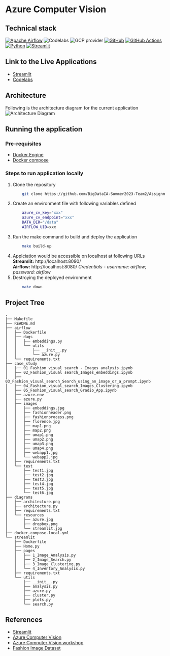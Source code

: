 # Azure Computer Vision

## Technical stack
[![Apache Airflow](https://img.shields.io/badge/Airflow-017CEE?style=for-the-badge&logo=Apache%20Airflow&logoColor=white)](https://airflow.apache.org/)
![Codelabs](https://img.shields.io/badge/Codelabs-violet?style=for-the-badge)
![GCP provider](https://img.shields.io/badge/GCP-orange?style=for-the-badge&logo=google-cloud&color=orange)
[![GitHub](https://img.shields.io/badge/GitHub-100000?style=for-the-badge&logo=github&logoColor=white)](https://github.com/)
[![GitHub Actions](https://img.shields.io/badge/Github%20Actions-282a2e?style=for-the-badge&logo=githubactions&logoColor=367cfe)](https://github.com/features/actions)
[![Python](https://img.shields.io/badge/Python-FFD43B?style=for-the-badge&logo=python&logoColor=blue)](https://www.python.org/)
[![Streamlit](https://img.shields.io/badge/Streamlit-FF4B4B?style=for-the-badge&logo=Streamlit&logoColor=white)](https://streamlit.io/)

## Link to the Live Applications
* [Streamlit](http://35.211.154.219:8090/)
* [Codelabs](https://codelabs-preview.appspot.com/?file_id=1Xm0_C4J_oDYF_AqTcTQ3F07brDOWb9-vMEsGfFzEja0#0)

## Architecture

Following is the architecture diagram for the current application
![Architecture Diagram](./diagrams/architecture.png)

## Running the application
### Pre-requisites
- [Docker Engine](https://docs.docker.com/engine/install/)
- [Docker compose](https://docs.docker.com/compose/install/)

### Steps to run application locally
1. Clone the repository
    ```bash
        git clone https://github.com/BigDataIA-Summer2023-Team2/Assignment3.git
    ```
1. Create an environment file with following variables defined
    ```bash
        azure_cv_key="xxx"
        azure_cv_endpoint="xxx"
        DATA_DIR="/data"
        AIRFLOW_UID=xxx
    ```
1. Run the make command to build and deploy the application
    ```bash
        make build-up
    ```
1. Applciation would be accessible on localhost at following URLs \
    **Streamlit:** http://localhost:8090/ \
    **Airflow:** http://localhost:8080/ *Credentials - username: airflow; password: airflow*
1. Destroying the deployed environment
    ```bash
        make down
    ```
## Project Tree

```
.
├── Makefile
├── README.md
├── airflow
│   ├── Dockerfile
│   ├── dags
│   │   ├── embeddings.py
│   │   └── utils
│   │       ├── __init__.py
│   │       └── azure.py
│   └── requirements.txt
├── case_study
│   ├── 01 Fashion visual search - Images analysis.ipynb
│   ├── 02_Fashion_visual search_Images_embeddings.ipynb
│   ├── 03_Fashion_visual_search_Search_using_an_image_or_a_prompt.ipynb
│   ├── 04_Fashion_visual_search_Images_Clustering.ipynb
│   ├── 05_Fashion_visual_search_Gradio_App.ipynb
│   ├── azure.env
│   ├── azure.py
│   ├── images
│   │   ├── embeddings.jpg
│   │   ├── fashionheader.png
│   │   ├── fashionprocess.png
│   │   ├── florence.jpg
│   │   ├── map1.png
│   │   ├── map2.png
│   │   ├── umap1.png
│   │   ├── umap2.png
│   │   ├── umap3.png
│   │   ├── umap4.png
│   │   ├── webapp1.jpg
│   │   └── webapp2.jpg
│   ├── requirements.txt
│   └── test
│       ├── test1.jpg
│       ├── test2.jpg
│       ├── test3.jpg
│       ├── test4.jpg
│       ├── test5.jpg
│       └── test6.jpg
├── diagrams
│   ├── architecture.png
│   ├── architecture.py
│   ├── requirements.txt
│   └── resources
│       ├── azure.jpg
│       ├── dropbox.png
│       └── streamlit.jpg
├── docker-compose-local.yml
└── streamlit
    ├── Dockerfile
    ├── Home.py
    ├── pages
    │   ├── 1_Image_Analysis.py
    │   ├── 2_Image_Search.py
    │   ├── 3_Image_Clustering.py
    │   └── 4_Inventory_Analysis.py
    ├── requirements.txt
    └── utils
        ├── __init__.py
        ├── analysis.py
        ├── azure.py
        ├── cluster.py
        ├── plots.py
        └── search.py
```
## References
- [Streamlit](https://streamlit.io/)
- [Azure Computer Vision](https://azure.microsoft.com/en-us/products/cognitive-services/vision-services)
- [Azure Computer Vision workshop](https://github.com/Azure/gen-cv)
- [Fashion Image Dataset](https://www.dropbox.com/s/f5983zo3etaqap9/fashion_samples.zip)
